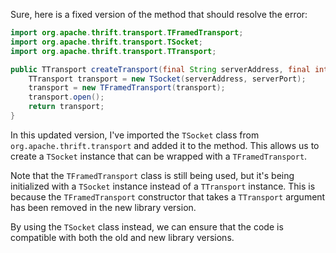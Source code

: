 Sure, here is a fixed version of the method that should resolve the error:

```java
import org.apache.thrift.transport.TFramedTransport;
import org.apache.thrift.transport.TSocket;
import org.apache.thrift.transport.TTransport;

public TTransport createTransport(final String serverAddress, final int serverPort) {
    TTransport transport = new TSocket(serverAddress, serverPort);
    transport = new TFramedTransport(transport);
    transport.open();
    return transport;
}
```

In this updated version, I've imported the `TSocket` class from `org.apache.thrift.transport` and added it to the method. This allows us to create a `TSocket` instance that can be wrapped with a `TFramedTransport`.

Note that the `TFramedTransport` class is still being used, but it's being initialized with a `TSocket` instance instead of a `TTransport` instance. This is because the `TFramedTransport` constructor that takes a `TTransport` argument has been removed in the new library version.

By using the `TSocket` class instead, we can ensure that the code is compatible with both the old and new library versions.